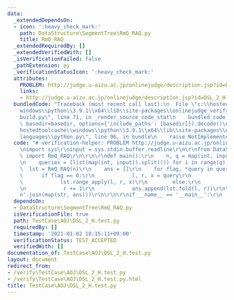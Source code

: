 ```yaml
---
data:
  _extendedDependsOn:
  - icon: ':heavy_check_mark:'
    path: DataStructure\SegmentTree\RmQ_RAQ.py
    title: RmQ_RAQ
  _extendedRequiredBy: []
  _extendedVerifiedWith: []
  _isVerificationFailed: false
  _pathExtension: py
  _verificationStatusIcon: ':heavy_check_mark:'
  attributes:
    PROBLEM: http://judge.u-aizu.ac.jp/onlinejudge/description.jsp?id=DSL_2_H
    links:
    - http://judge.u-aizu.ac.jp/onlinejudge/description.jsp?id=DSL_2_H
  bundledCode: "Traceback (most recent call last):\n  File \"c:\\hostedtoolcache\\\
    windows\\python\\3.9.1\\x64\\lib\\site-packages\\onlinejudge_verify\\documentation\\\
    build.py\", line 71, in _render_source_code_stat\n    bundled_code = language.bundle(stat.path,\
    \ basedir=basedir, options={'include_paths': [basedir]}).decode()\n  File \"c:\\\
    hostedtoolcache\\windows\\python\\3.9.1\\x64\\lib\\site-packages\\onlinejudge_verify\\\
    languages\\python.py\", line 96, in bundle\n    raise NotImplementedError\nNotImplementedError\n"
  code: "# verification-helper: PROBLEM http://judge.u-aizu.ac.jp/onlinejudge/description.jsp?id=DSL_2_H\r\
    \nimport sys\r\ninput = sys.stdin.buffer.readline\r\n\r\nfrom DataStructure.SegmentTree.RmQ_RAQ\
    \ import RmQ_RAQ\r\n\r\n\r\ndef main():\r\n    n, q = map(int, input().split())\r\
    \n    queries = [list(map(int, input().split())) for i in range(q)]\r\n\r\n  \
    \  lst = RmQ_RAQ(n)\r\n    ans = []\r\n    for flag, *query in queries:\r\n  \
    \      if flag == 0:\r\n            l, r, x = query\r\n            r += 1\r\n\
    \            lst.range_apply(l, r, x)\r\n        else:\r\n            l, r = query\r\
    \n            r += 1\r\n            ans.append(lst.fold(l, r))\r\n\r\n    print('\\\
    n'.join(map(str, ans)))\r\n\r\n\r\nif __name__ == '__main__':\r\n    main()\r\n"
  dependsOn:
  - DataStructure\SegmentTree\RmQ_RAQ.py
  isVerificationFile: true
  path: TestCase\AOJ\DSL_2_H.test.py
  requiredBy: []
  timestamp: '2021-01-02 18:15:11+09:00'
  verificationStatus: TEST_ACCEPTED
  verifiedWith: []
documentation_of: TestCase\AOJ\DSL_2_H.test.py
layout: document
redirect_from:
- /verify\TestCase\AOJ\DSL_2_H.test.py
- /verify\TestCase\AOJ\DSL_2_H.test.py.html
title: TestCase\AOJ\DSL_2_H.test.py
---
```

